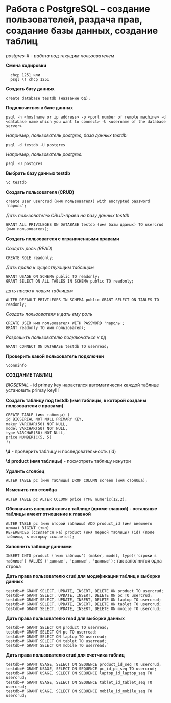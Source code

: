 Работа с PostgreSQL – создание пользователей, раздача прав, создание базы данных, создание таблиц
=================================================================================================

*postgres-# - работа под текущим пользователем* 

**Смена кодировки**
```
  chcp 1251 или
  psql \! chcp 1251
```

**Создать базу данных**

`create database testdb (название бд);`


**Подключиться к базе данных**

`psql -h <hostname or ip address> -p <port number of remote machine> -d <database name which you want to connect> -U <username of the database server>`
  
*Например, пользователь postgres, база данных testdb:*

`psql -d testdb -U postgres`

*Например, пользователь postgres:*

`psql -U postgres`


**Выбрать базу данных testdb**

`\c testdb`


**Создать пользователя (CRUD)**

`create user usercrud (имя пользователя) with encrypted password 'пароль';`


*Дать пользователю CRUD-права на базу данных testdb*

`GRANT ALL PRIVILEGES ON DATABASE testdb (имя базы дданых) TO usercrud (имя пользователя);`

**Создать пользователя c ограниченными правами**

*Создать роль (READ)*

`CREATE ROLE readonly;`


*Дать права к существующим таблицам*
```
GRANT USAGE ON SCHEMA public TO readonly;
GRANT SELECT ON ALL TABLES IN SCHEMA public TO readonly;
```

*дать права к новым таблицам*

`ALTER DEFAULT PRIVILEGES IN SCHEMA public GRANT SELECT ON TABLES TO readonly;`


*Создать пользователя и дать ему роль*
```
CREATE USER имя пользователя WITH PASSWORD 'пароль';
GRANT readonly TO имя пользователя;
```

*Разрешить пользователю подключаться к бд*

`GRANT CONNECT ON DATABASE testdb TO userread;`


**Проверить какой пользователь подключен**

`\conninfo`


**СОЗДАНИЕ ТАБЛИЦ**

*BIGSERIAL* - id primay key нарастался автоматически
каждой таблице установить primay key!!!


**Создать таблицу под testdb (имя таблицы, в которой созданы пользователи с правами)**
```
CREATE TABLE (имя таблицы) (
id BIGSERIAL NOT NULL PRIMARY KEY,
maker VARCHAR(50) NOT NULL,
model VARCHAR(50) NOT NULL,
type VARCHAR(50) NOT NULL,
price NUMBERIC(5, 5)
);
```

**\d** - проверить таблицу и последовательность (id)

**\d product (имя таблицы)** - посмотреть таблицу изнутри


**Удалить столбец**

`ALTER TABLE pc (имя таблицы) DROP COLUMN screen (имя столбца);`


**Изменить тип столбца**

`ALTER TABLE pc ALTER COLUMN price TYPE numeric(12,2);`


**Обозначить внешний ключ в таблице (кроме главной) - остальные таблицы имеют отношение к главной**
```
ALTER TABLE pc (имя второй таблицы) ADD product_id (имя внешнего ключа) BIGINT (тип) 
REFERENCES (ссылается на) product (имя первой таблицы) (id) (поле таблицы, к которму ссылается);
```

**Заполнить таблицу данными**

`INSERT INTO product ('имя таблицы') (maker, model, type)('строки в таблице') VALUES ('данные', 'данные', 'данные');`
так заполнится одна строка 


**Дать права пользователю crud для модификации таблиц и выборки данных**
```
testdb=# GRANT SELECT, UPDATE, INSERT, DELETE ON product TO usercrud;
testdb=# GRANT SELECT, UPDATE, INSERT, DELETE ON pc TO usercrud;
testdb=# GRANT SELECT, UPDATE, INSERT, DELETE ON laptop TO usercrud;
testdb=# GRANT SELECT, UPDATE, INSERT, DELETE ON tablet TO usercrud;
testdb=# GRANT SELECT, UPDATE, INSERT, DELETE ON mobile TO usercrud;
```

**Дать права пользователю read для выборки данных**
```
testdb=# GRANT SELECT ON product TO userread;
testdb=# GRANT SELECT ON pc TO userread;
testdb=# GRANT SELECT ON laptop TO userread;
testdb=# GRANT SELECT ON tablet TO userread;
testdb=# GRANT SELECT ON mobile TO userread;`
```

**Дать права пользователю crud для счетчика таблиц**
```
testdb=# GRANT USAGE, SELECT ON SEQUENCE product_id_seq TO usercrud;
testdb=# GRANT USAGE, SELECT ON SEQUENCE pc_id_pc_seq TO usercrud;
testdb=# GRANT USAGE, SELECT ON SEQUENCE laptop_id_laptop_seq TO usercrud;
testdb=# GRANT USAGE, SELECT ON SEQUENCE tablet_id_tablet_seq TO usercrud;
testdb=# GRANT USAGE, SELECT ON SEQUENCE mobile_id_mobile_seq TO usercrud;
```
